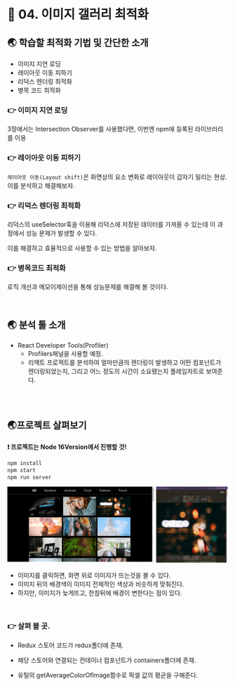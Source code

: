 # 🐳 04. 이미지 갤러리 최적화

## 🌏 학습할 최적화 기법 및 간단한 소개

* 이미지 지연 로딩
* 레이아웃 이동 피하기
* 리덕스 렌더링 최적화
* 병목 코드 최적화

### 👉 이미지 지연 로딩

3장에서는 Intersection Observer를 사용했다면, 이번엔 npm에 등록된 라이브러리를 이용

### 👉 레이아웃 이동 피하기

`레이아웃 이동(Layout shift)`은 화면상의 요소 변화로 레이아웃이 갑자기 밀리는 현상. 이를 분석하고 해결해보자.

### 👉 리덕스 렌더링 최적화

리덕스의 useSelector훅을 이용해 리덕스에 저장된 데이터를 가져올 수 있는데 이 과정에서 성능 문제가 발생할 수 있다.

이를 해결하고 효율적으로 사용할 수 있는 방법을 알아보자.

### 👉 병목코드 최적화

로직 개선과 메모이제이션을 통해 성능문제를 해결해 볼 것이다.

<br/>

## 🌏 분석 툴 소개

* React Developer Tools(Profiler)
  * Profilers패널을 사용할 예정.
  * 리액트 프로젝트를 분석하여 얼마만큼의 렌더링이 발생하고 어떤 컴포넌트가 렌더링되었는지, 그리고 어느 정도의 시간이 소요됐는지 플레임차트로 보여준다.

<br/>

<br/>

## 🌏프로젝트 살펴보기

**❗ 프로젝트는 Node 16Version에서 진행할 것!**

```shell
npm install
npm start
npm run server
```

![service_screen](./images/04_service_screen.jpg)

* 이미지를 클릭하면, 화면 위로 이미지가 뜨는것을 볼 수 있다.
* 이미지 뒤의 배경색이 이미지 전체적인 색상과 비슷하게 맞춰진다.
* 하지만, 이미지가 늦게뜨고, 한참뒤에 배경이 변한다는 점이 있다.

<br/>

### 👉 살펴 볼 곳.

* Redux 스토어 코드가 redux폴더에 존재.

* 해당 스토어와 연결되는 컨테이너 컴포넌트가 containers폴더에 존재.

* 유틸의 getAverageColorOfImage함수로 픽셀 값의 평균을 구해준다.




